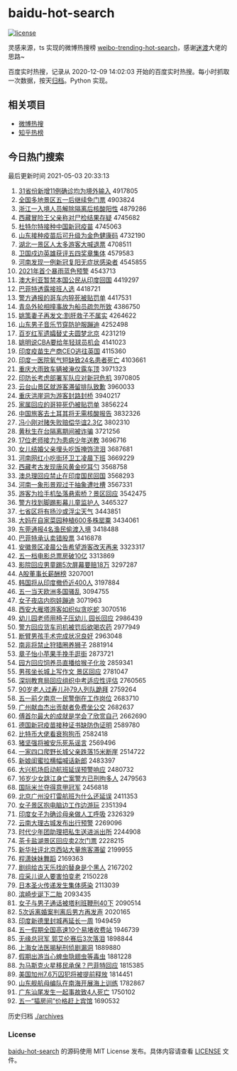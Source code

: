 # baidu-hot-search

[![license](https://img.shields.io/github/license/Arrackisarookie/baidu-hot-search)](https://github.com/Arrackisarookie/baidu-hot-search/blob/master/LICENSE)

灵感来源，ts 实现的微博热搜榜 [weibo-trending-hot-search](https://github.com/justjavac/weibo-trending-hot-search)，感谢[迷渡](https://github.com/justjavac)大佬的思路~

百度实时热搜，记录从 2020-12-09 14:02:03 开始的百度实时热搜。每小时抓取一次数据，按天[归档](./archives)。Python 实现。

## 相关项目
+ [微博热搜](https://github.com/Arrackisarookie/weibo-hot-search)
+ [知乎热榜](https://github.com/Arrackisarookie/zhihu-top-search)

## 今日热门搜索

<!-- Rank Begin -->

最后更新时间 2021-05-03 20:33:13

1. [31省份新增11例确诊均为境外输入](http://www.baidu.com/baidu?cl=3&tn=SE_baiduhomet8_jmjb7mjw&rsv_dl=fyb_top&fr=top1000&wd=31%CA%A1%B7%DD%D0%C2%D4%F611%C0%FD%C8%B7%D5%EF%BE%F9%CE%AA%BE%B3%CD%E2%CA%E4%C8%EB) 4917805
1. [全国多地景区五一后继续免门票](http://www.baidu.com/baidu?cl=3&tn=SE_baiduhomet8_jmjb7mjw&rsv_dl=fyb_top&fr=top1000&wd=%C8%AB%B9%FA%B6%E0%B5%D8%BE%B0%C7%F8%CE%E5%D2%BB%BA%F3%BC%CC%D0%F8%C3%E2%C3%C5%C6%B1) 4903824
1. [浙江一入境人员解除隔离后核酸阳性](http://www.baidu.com/baidu?cl=3&tn=SE_baiduhomet8_jmjb7mjw&rsv_dl=fyb_top&fr=top1000&wd=%D5%E3%BD%AD%D2%BB%C8%EB%BE%B3%C8%CB%D4%B1%BD%E2%B3%FD%B8%F4%C0%EB%BA%F3%BA%CB%CB%E1%D1%F4%D0%D4) 4879286
1. [西藏冒险王父亲称对尸检结果存疑](http://www.baidu.com/baidu?cl=3&tn=SE_baiduhomet8_jmjb7mjw&rsv_dl=fyb_top&fr=top1000&wd=%CE%F7%B2%D8%C3%B0%CF%D5%CD%F5%B8%B8%C7%D7%B3%C6%B6%D4%CA%AC%BC%EC%BD%E1%B9%FB%B4%E6%D2%C9) 4745682
1. [杜特尔特接种中国新冠疫苗](http://www.baidu.com/baidu?cl=3&tn=SE_baiduhomet8_jmjb7mjw&rsv_dl=fyb_top&fr=top1000&wd=%B6%C5%CC%D8%B6%FB%CC%D8%BD%D3%D6%D6%D6%D0%B9%FA%D0%C2%B9%DA%D2%DF%C3%E7) 4745063
1. [山东接种疫苗后可升级为金色健康码](http://www.baidu.com/baidu?cl=3&tn=SE_baiduhomet8_jmjb7mjw&rsv_dl=fyb_top&fr=top1000&wd=%C9%BD%B6%AB%BD%D3%D6%D6%D2%DF%C3%E7%BA%F3%BF%C9%C9%FD%BC%B6%CE%AA%BD%F0%C9%AB%BD%A1%BF%B5%C2%EB) 4732190
1. [湖北一景区人太多游客大喊退票](http://www.baidu.com/baidu?cl=3&tn=SE_baiduhomet8_jmjb7mjw&rsv_dl=fyb_top&fr=top1000&wd=%BA%FE%B1%B1%D2%BB%BE%B0%C7%F8%C8%CB%CC%AB%B6%E0%D3%CE%BF%CD%B4%F3%BA%B0%CD%CB%C6%B1) 4708511
1. [卫国戍边英雄获评五四奖章集体](http://www.baidu.com/baidu?cl=3&tn=SE_baiduhomet8_jmjb7mjw&rsv_dl=fyb_top&fr=top1000&wd=%CE%C0%B9%FA%CA%F9%B1%DF%D3%A2%D0%DB%BB%F1%C6%C0%CE%E5%CB%C4%BD%B1%D5%C2%BC%AF%CC%E5) 4579583
1. [河南发现一例新冠复阳无症状感染者](http://www.baidu.com/baidu?cl=3&tn=SE_baiduhomet8_jmjb7mjw&rsv_dl=fyb_top&fr=top1000&wd=%BA%D3%C4%CF%B7%A2%CF%D6%D2%BB%C0%FD%D0%C2%B9%DA%B8%B4%D1%F4%CE%DE%D6%A2%D7%B4%B8%D0%C8%BE%D5%DF) 4545855
1. [2021年首个暴雨蓝色预警](http://www.baidu.com/baidu?cl=3&tn=SE_baiduhomet8_jmjb7mjw&rsv_dl=fyb_top&fr=top1000&wd=2021%C4%EA%CA%D7%B8%F6%B1%A9%D3%EA%C0%B6%C9%AB%D4%A4%BE%AF) 4543713
1. [澳大利亚暂禁本国公民从印度回国](http://www.baidu.com/baidu?cl=3&tn=SE_baiduhomet8_jmjb7mjw&rsv_dl=fyb_top&fr=top1000&wd=%B0%C4%B4%F3%C0%FB%D1%C7%D4%DD%BD%FB%B1%BE%B9%FA%B9%AB%C3%F1%B4%D3%D3%A1%B6%C8%BB%D8%B9%FA) 4419297
1. [巴菲特透露接班人选](http://www.baidu.com/baidu?cl=3&tn=SE_baiduhomet8_jmjb7mjw&rsv_dl=fyb_top&fr=top1000&wd=%B0%CD%B7%C6%CC%D8%CD%B8%C2%B6%BD%D3%B0%E0%C8%CB%D1%A1) 4418721
1. [警方通报的哥车内猝死被贴罚单](http://www.baidu.com/baidu?cl=3&tn=SE_baiduhomet8_jmjb7mjw&rsv_dl=fyb_top&fr=top1000&wd=%BE%AF%B7%BD%CD%A8%B1%A8%B5%C4%B8%E7%B3%B5%C4%DA%E2%A7%CB%C0%B1%BB%CC%F9%B7%A3%B5%A5) 4417531
1. [青岛外轮相撞事故为船员疏忽所致](http://www.baidu.com/baidu?cl=3&tn=SE_baiduhomet8_jmjb7mjw&rsv_dl=fyb_top&fr=top1000&wd=%C7%E0%B5%BA%CD%E2%C2%D6%CF%E0%D7%B2%CA%C2%B9%CA%CE%AA%B4%AC%D4%B1%CA%E8%BA%F6%CB%F9%D6%C2) 4386750
1. [姚策妻子再发文:割肝救子不属实](http://www.baidu.com/baidu?cl=3&tn=SE_baiduhomet8_jmjb7mjw&rsv_dl=fyb_top&fr=top1000&wd=%D2%A6%B2%DF%C6%DE%D7%D3%D4%D9%B7%A2%CE%C4%3A%B8%EE%B8%CE%BE%C8%D7%D3%B2%BB%CA%F4%CA%B5) 4264622
1. [山东男子音乐节穿防护服蹦迪](http://www.baidu.com/baidu?cl=3&tn=SE_baiduhomet8_jmjb7mjw&rsv_dl=fyb_top&fr=top1000&wd=%C9%BD%B6%AB%C4%D0%D7%D3%D2%F4%C0%D6%BD%DA%B4%A9%B7%C0%BB%A4%B7%FE%B1%C4%B5%CF) 4252498
1. [百岁红军遗孀替丈夫圆梦北京](http://www.baidu.com/baidu?cl=3&tn=SE_baiduhomet8_jmjb7mjw&rsv_dl=fyb_top&fr=top1000&wd=%B0%D9%CB%EA%BA%EC%BE%FC%D2%C5%E6%D7%CC%E6%D5%C9%B7%F2%D4%B2%C3%CE%B1%B1%BE%A9) 4231219
1. [姚明说CBA要给年轻球员机会](http://www.baidu.com/baidu?cl=3&tn=SE_baiduhomet8_jmjb7mjw&rsv_dl=fyb_top&fr=top1000&wd=%D2%A6%C3%F7%CB%B5CBA%D2%AA%B8%F8%C4%EA%C7%E1%C7%F2%D4%B1%BB%FA%BB%E1) 4141023
1. [印度疫苗生产商CEO逃往英国](http://www.baidu.com/baidu?cl=3&tn=SE_baiduhomet8_jmjb7mjw&rsv_dl=fyb_top&fr=top1000&wd=%D3%A1%B6%C8%D2%DF%C3%E7%C9%FA%B2%FA%C9%CCCEO%CC%D3%CD%F9%D3%A2%B9%FA) 4115360
1. [印度一医院氧气短缺致24名患者死亡](http://www.baidu.com/baidu?cl=3&tn=SE_baiduhomet8_jmjb7mjw&rsv_dl=fyb_top&fr=top1000&wd=%D3%A1%B6%C8%D2%BB%D2%BD%D4%BA%D1%F5%C6%F8%B6%CC%C8%B1%D6%C224%C3%FB%BB%BC%D5%DF%CB%C0%CD%F6) 4103661
1. [重庆大雨致车辆被淹仅露车顶](http://www.baidu.com/baidu?cl=3&tn=SE_baiduhomet8_jmjb7mjw&rsv_dl=fyb_top&fr=top1000&wd=%D6%D8%C7%EC%B4%F3%D3%EA%D6%C2%B3%B5%C1%BE%B1%BB%D1%CD%BD%F6%C2%B6%B3%B5%B6%A5) 3971323
1. [印防长考虑部署军队应对新冠危机](http://www.baidu.com/baidu?cl=3&tn=SE_baiduhomet8_jmjb7mjw&rsv_dl=fyb_top&fr=top1000&wd=%D3%A1%B7%C0%B3%A4%BF%BC%C2%C7%B2%BF%CA%F0%BE%FC%B6%D3%D3%A6%B6%D4%D0%C2%B9%DA%CE%A3%BB%FA) 3970805
1. [云台山景区就游客滞留排队致歉](http://www.baidu.com/baidu?cl=3&tn=SE_baiduhomet8_jmjb7mjw&rsv_dl=fyb_top&fr=top1000&wd=%D4%C6%CC%A8%C9%BD%BE%B0%C7%F8%BE%CD%D3%CE%BF%CD%D6%CD%C1%F4%C5%C5%B6%D3%D6%C2%C7%B8) 3960033
1. [重庆洪崖洞为游客封路封桥](http://www.baidu.com/baidu?cl=3&tn=SE_baiduhomet8_jmjb7mjw&rsv_dl=fyb_top&fr=top1000&wd=%D6%D8%C7%EC%BA%E9%D1%C2%B6%B4%CE%AA%D3%CE%BF%CD%B7%E2%C2%B7%B7%E2%C7%C5) 3940217
1. [家属回应的哥猝死仍被贴罚单](http://www.baidu.com/baidu?cl=3&tn=SE_baiduhomet8_jmjb7mjw&rsv_dl=fyb_top&fr=top1000&wd=%BC%D2%CA%F4%BB%D8%D3%A6%B5%C4%B8%E7%E2%A7%CB%C0%C8%D4%B1%BB%CC%F9%B7%A3%B5%A5) 3856224
1. [中国旅客去土耳其将无需核酸报告](http://www.baidu.com/baidu?cl=3&tn=SE_baiduhomet8_jmjb7mjw&rsv_dl=fyb_top&fr=top1000&wd=%D6%D0%B9%FA%C2%C3%BF%CD%C8%A5%CD%C1%B6%FA%C6%E4%BD%AB%CE%DE%D0%E8%BA%CB%CB%E1%B1%A8%B8%E6) 3832326
1. [冯小刚对赌失败赔偿华谊2.3亿](http://www.baidu.com/baidu?cl=3&tn=SE_baiduhomet8_jmjb7mjw&rsv_dl=fyb_top&fr=top1000&wd=%B7%EB%D0%A1%B8%D5%B6%D4%B6%C4%CA%A7%B0%DC%C5%E2%B3%A5%BB%AA%D2%EA2.3%D2%DA) 3802310
1. [黄秋生在台隔离期间被诈骗](http://www.baidu.com/baidu?cl=3&tn=SE_baiduhomet8_jmjb7mjw&rsv_dl=fyb_top&fr=top1000&wd=%BB%C6%C7%EF%C9%FA%D4%DA%CC%A8%B8%F4%C0%EB%C6%DA%BC%E4%B1%BB%D5%A9%C6%AD) 3721256
1. [17位老师接力为患病少年送教](http://www.baidu.com/baidu?cl=3&tn=SE_baiduhomet8_jmjb7mjw&rsv_dl=fyb_top&fr=top1000&wd=17%CE%BB%C0%CF%CA%A6%BD%D3%C1%A6%CE%AA%BB%BC%B2%A1%C9%D9%C4%EA%CB%CD%BD%CC) 3696716
1. [女儿结婚父亲埋头吃饭掩饰流泪](http://www.baidu.com/baidu?cl=3&tn=SE_baiduhomet8_jmjb7mjw&rsv_dl=fyb_top&fr=top1000&wd=%C5%AE%B6%F9%BD%E1%BB%E9%B8%B8%C7%D7%C2%F1%CD%B7%B3%D4%B7%B9%D1%DA%CA%CE%C1%F7%C0%E1) 3687681
1. [河南网红小吃街环卫工凌晨下班](http://www.baidu.com/baidu?cl=3&tn=SE_baiduhomet8_jmjb7mjw&rsv_dl=fyb_top&fr=top1000&wd=%BA%D3%C4%CF%CD%F8%BA%EC%D0%A1%B3%D4%BD%D6%BB%B7%CE%C0%B9%A4%C1%E8%B3%BF%CF%C2%B0%E0) 3669229
1. [西藏考古发现唐风黄金挖耳勺](http://www.baidu.com/baidu?cl=3&tn=SE_baiduhomet8_jmjb7mjw&rsv_dl=fyb_top&fr=top1000&wd=%CE%F7%B2%D8%BF%BC%B9%C5%B7%A2%CF%D6%CC%C6%B7%E7%BB%C6%BD%F0%CD%DA%B6%FA%C9%D7) 3568758
1. [澳总理回应禁止在印度国民回国](http://www.baidu.com/baidu?cl=3&tn=SE_baiduhomet8_jmjb7mjw&rsv_dl=fyb_top&fr=top1000&wd=%B0%C4%D7%DC%C0%ED%BB%D8%D3%A6%BD%FB%D6%B9%D4%DA%D3%A1%B6%C8%B9%FA%C3%F1%BB%D8%B9%FA) 3568293
1. [河南一象形景观过于抽象遭吐槽](http://www.baidu.com/baidu?cl=3&tn=SE_baiduhomet8_jmjb7mjw&rsv_dl=fyb_top&fr=top1000&wd=%BA%D3%C4%CF%D2%BB%CF%F3%D0%CE%BE%B0%B9%DB%B9%FD%D3%DA%B3%E9%CF%F3%D4%E2%CD%C2%B2%DB) 3567331
1. [游客为捡手机坠落悬索桥？景区回应](http://www.baidu.com/baidu?cl=3&tn=SE_baiduhomet8_jmjb7mjw&rsv_dl=fyb_top&fr=top1000&wd=%D3%CE%BF%CD%CE%AA%BC%F1%CA%D6%BB%FA%D7%B9%C2%E4%D0%FC%CB%F7%C7%C5%A3%BF%BE%B0%C7%F8%BB%D8%D3%A6) 3542475
1. [警方找到脚踢影幕儿童监护人](http://www.baidu.com/baidu?cl=3&tn=SE_baiduhomet8_jmjb7mjw&rsv_dl=fyb_top&fr=top1000&wd=%BE%AF%B7%BD%D5%D2%B5%BD%BD%C5%CC%DF%D3%B0%C4%BB%B6%F9%CD%AF%BC%E0%BB%A4%C8%CB) 3465327
1. [七省区将有扬沙或浮尘天气](http://www.baidu.com/baidu?cl=3&tn=SE_baiduhomet8_jmjb7mjw&rsv_dl=fyb_top&fr=top1000&wd=%C6%DF%CA%A1%C7%F8%BD%AB%D3%D0%D1%EF%C9%B3%BB%F2%B8%A1%B3%BE%CC%EC%C6%F8) 3443851
1. [大妈在自家菜园种植600多株罂粟](http://www.baidu.com/baidu?cl=3&tn=SE_baiduhomet8_jmjb7mjw&rsv_dl=fyb_top&fr=top1000&wd=%B4%F3%C2%E8%D4%DA%D7%D4%BC%D2%B2%CB%D4%B0%D6%D6%D6%B2600%B6%E0%D6%EA%F3%BF%CB%DA) 3434061
1. [东莞通报4名渔民偷渡入境](http://www.baidu.com/baidu?cl=3&tn=SE_baiduhomet8_jmjb7mjw&rsv_dl=fyb_top&fr=top1000&wd=%B6%AB%DD%B8%CD%A8%B1%A84%C3%FB%D3%E6%C3%F1%CD%B5%B6%C9%C8%EB%BE%B3) 3418488
1. [巴菲特承认卖错股票](http://www.baidu.com/baidu?cl=3&tn=SE_baiduhomet8_jmjb7mjw&rsv_dl=fyb_top&fr=top1000&wd=%B0%CD%B7%C6%CC%D8%B3%D0%C8%CF%C2%F4%B4%ED%B9%C9%C6%B1) 3416878
1. [安徽景区凌晨公告希望游客改天再来](http://www.baidu.com/baidu?cl=3&tn=SE_baiduhomet8_jmjb7mjw&rsv_dl=fyb_top&fr=top1000&wd=%B0%B2%BB%D5%BE%B0%C7%F8%C1%E8%B3%BF%B9%AB%B8%E6%CF%A3%CD%FB%D3%CE%BF%CD%B8%C4%CC%EC%D4%D9%C0%B4) 3323317
1. [五一档电影总票房破10亿](http://www.baidu.com/baidu?cl=3&tn=SE_baiduhomet8_jmjb7mjw&rsv_dl=fyb_top&fr=top1000&wd=%CE%E5%D2%BB%B5%B5%B5%E7%D3%B0%D7%DC%C6%B1%B7%BF%C6%C610%D2%DA) 3313869
1. [影院回应男童踢5次屏幕要赔18万](http://www.baidu.com/baidu?cl=3&tn=SE_baiduhomet8_jmjb7mjw&rsv_dl=fyb_top&fr=top1000&wd=%D3%B0%D4%BA%BB%D8%D3%A6%C4%D0%CD%AF%CC%DF5%B4%CE%C6%C1%C4%BB%D2%AA%C5%E218%CD%F2) 3297287
1. [A股董事长薪酬榜](http://www.baidu.com/baidu?cl=3&tn=SE_baiduhomet8_jmjb7mjw&rsv_dl=fyb_top&fr=top1000&wd=A%B9%C9%B6%AD%CA%C2%B3%A4%D0%BD%B3%EA%B0%F1) 3207001
1. [韩国将从印度撤侨近400人](http://www.baidu.com/baidu?cl=3&tn=SE_baiduhomet8_jmjb7mjw&rsv_dl=fyb_top&fr=top1000&wd=%BA%AB%B9%FA%BD%AB%B4%D3%D3%A1%B6%C8%B3%B7%C7%C8%BD%FC400%C8%CB) 3197884
1. [五一当天欧洲多国骚乱](http://www.baidu.com/baidu?cl=3&tn=SE_baiduhomet8_jmjb7mjw&rsv_dl=fyb_top&fr=top1000&wd=%CE%E5%D2%BB%B5%B1%CC%EC%C5%B7%D6%DE%B6%E0%B9%FA%C9%A7%C2%D2) 3094755
1. [女子夜店内抱娃蹦迪](http://www.baidu.com/baidu?cl=3&tn=SE_baiduhomet8_jmjb7mjw&rsv_dl=fyb_top&fr=top1000&wd=%C5%AE%D7%D3%D2%B9%B5%EA%C4%DA%B1%A7%CD%DE%B1%C4%B5%CF) 3071963
1. [西安大雁塔游客如织似贪吃蛇](http://www.baidu.com/baidu?cl=3&tn=SE_baiduhomet8_jmjb7mjw&rsv_dl=fyb_top&fr=top1000&wd=%CE%F7%B0%B2%B4%F3%D1%E3%CB%FE%D3%CE%BF%CD%C8%E7%D6%AF%CB%C6%CC%B0%B3%D4%C9%DF) 3070516
1. [幼儿园老师用椅子压幼儿 园长回应](http://www.baidu.com/baidu?cl=3&tn=SE_baiduhomet8_jmjb7mjw&rsv_dl=fyb_top&fr=top1000&wd=%D3%D7%B6%F9%D4%B0%C0%CF%CA%A6%D3%C3%D2%CE%D7%D3%D1%B9%D3%D7%B6%F9%20%D4%B0%B3%A4%BB%D8%D3%A6) 2986439
1. [警方回应货车司机被罚后欲喝农药](http://www.baidu.com/baidu?cl=3&tn=SE_baiduhomet8_jmjb7mjw&rsv_dl=fyb_top&fr=top1000&wd=%BE%AF%B7%BD%BB%D8%D3%A6%BB%F5%B3%B5%CB%BE%BB%FA%B1%BB%B7%A3%BA%F3%D3%FB%BA%C8%C5%A9%D2%A9) 2977949
1. [断臂男孩手术完成状况良好](http://www.baidu.com/baidu?cl=3&tn=SE_baiduhomet8_jmjb7mjw&rsv_dl=fyb_top&fr=top1000&wd=%B6%CF%B1%DB%C4%D0%BA%A2%CA%D6%CA%F5%CD%EA%B3%C9%D7%B4%BF%F6%C1%BC%BA%C3) 2963048
1. [南非将禁止狩猎圈养狮子](http://www.baidu.com/baidu?cl=3&tn=SE_baiduhomet8_jmjb7mjw&rsv_dl=fyb_top&fr=top1000&wd=%C4%CF%B7%C7%BD%AB%BD%FB%D6%B9%E1%F7%C1%D4%C8%A6%D1%F8%CA%A8%D7%D3) 2881914
1. [章子怡小苹果手挽手逛街](http://www.baidu.com/baidu?cl=3&tn=SE_baiduhomet8_jmjb7mjw&rsv_dl=fyb_top&fr=top1000&wd=%D5%C2%D7%D3%E2%F9%D0%A1%C6%BB%B9%FB%CA%D6%CD%EC%CA%D6%B9%E4%BD%D6) 2873721
1. [园方回应饲养员直播给猴子化妆](http://www.baidu.com/baidu?cl=3&tn=SE_baiduhomet8_jmjb7mjw&rsv_dl=fyb_top&fr=top1000&wd=%D4%B0%B7%BD%BB%D8%D3%A6%CB%C7%D1%F8%D4%B1%D6%B1%B2%A5%B8%F8%BA%EF%D7%D3%BB%AF%D7%B1) 2859341
1. [男孩坐长城上写作文 景区回应](http://www.baidu.com/baidu?cl=3&tn=SE_baiduhomet8_jmjb7mjw&rsv_dl=fyb_top&fr=top1000&wd=%C4%D0%BA%A2%D7%F8%B3%A4%B3%C7%C9%CF%D0%B4%D7%F7%CE%C4%20%BE%B0%C7%F8%BB%D8%D3%A6) 2781047
1. [深圳教育局回应组织中考适应性评估](http://www.baidu.com/baidu?cl=3&tn=SE_baiduhomet8_jmjb7mjw&rsv_dl=fyb_top&fr=top1000&wd=%C9%EE%DB%DA%BD%CC%D3%FD%BE%D6%BB%D8%D3%A6%D7%E9%D6%AF%D6%D0%BF%BC%CA%CA%D3%A6%D0%D4%C6%C0%B9%C0) 2760565
1. [90岁老人过寿儿孙79人列队跪拜](http://www.baidu.com/baidu?cl=3&tn=SE_baiduhomet8_jmjb7mjw&rsv_dl=fyb_top&fr=top1000&wd=90%CB%EA%C0%CF%C8%CB%B9%FD%CA%D9%B6%F9%CB%EF79%C8%CB%C1%D0%B6%D3%B9%F2%B0%DD) 2759264
1. [五一前夕南京一民警倒在工作岗位](http://www.baidu.com/baidu?cl=3&tn=SE_baiduhomet8_jmjb7mjw&rsv_dl=fyb_top&fr=top1000&wd=%CE%E5%D2%BB%C7%B0%CF%A6%C4%CF%BE%A9%D2%BB%C3%F1%BE%AF%B5%B9%D4%DA%B9%A4%D7%F7%B8%DA%CE%BB) 2683710
1. [广州献血杰出贡献者免费坐公交](http://www.baidu.com/baidu?cl=3&tn=SE_baiduhomet8_jmjb7mjw&rsv_dl=fyb_top&fr=top1000&wd=%B9%E3%D6%DD%CF%D7%D1%AA%BD%DC%B3%F6%B9%B1%CF%D7%D5%DF%C3%E2%B7%D1%D7%F8%B9%AB%BD%BB) 2682637
1. [傅首尔最大的成就是学会了欣赏自己](http://www.baidu.com/baidu?cl=3&tn=SE_baiduhomet8_jmjb7mjw&rsv_dl=fyb_top&fr=top1000&wd=%B8%B5%CA%D7%B6%FB%D7%EE%B4%F3%B5%C4%B3%C9%BE%CD%CA%C7%D1%A7%BB%E1%C1%CB%D0%C0%C9%CD%D7%D4%BC%BA) 2662690
1. [德国新冠疫苗接种证书缺防伪证明](http://www.baidu.com/baidu?cl=3&tn=SE_baiduhomet8_jmjb7mjw&rsv_dl=fyb_top&fr=top1000&wd=%B5%C2%B9%FA%D0%C2%B9%DA%D2%DF%C3%E7%BD%D3%D6%D6%D6%A4%CA%E9%C8%B1%B7%C0%CE%B1%D6%A4%C3%F7) 2589780
1. [比特币大佬看衰狗狗币](http://www.baidu.com/baidu?cl=3&tn=SE_baiduhomet8_jmjb7mjw&rsv_dl=fyb_top&fr=top1000&wd=%B1%C8%CC%D8%B1%D2%B4%F3%C0%D0%BF%B4%CB%A5%B9%B7%B9%B7%B1%D2) 2582418
1. [猪坚强将被安乐死系谣言](http://www.baidu.com/baidu?cl=3&tn=SE_baiduhomet8_jmjb7mjw&rsv_dl=fyb_top&fr=top1000&wd=%D6%ED%BC%E1%C7%BF%BD%AB%B1%BB%B0%B2%C0%D6%CB%C0%CF%B5%D2%A5%D1%D4) 2569496
1. [一家四口爬野长城父亲跌落15米断崖](http://www.baidu.com/baidu?cl=3&tn=SE_baiduhomet8_jmjb7mjw&rsv_dl=fyb_top&fr=top1000&wd=%D2%BB%BC%D2%CB%C4%BF%DA%C5%C0%D2%B0%B3%A4%B3%C7%B8%B8%C7%D7%B5%F8%C2%E415%C3%D7%B6%CF%D1%C2) 2514722
1. [新娘闺蜜拉横幅喊话新郎](http://www.baidu.com/baidu?cl=3&tn=SE_baiduhomet8_jmjb7mjw&rsv_dl=fyb_top&fr=top1000&wd=%D0%C2%C4%EF%B9%EB%C3%DB%C0%AD%BA%E1%B7%F9%BA%B0%BB%B0%D0%C2%C0%C9) 2483397
1. [大兴机场启动航班延误预警响应](http://www.baidu.com/baidu?cl=3&tn=SE_baiduhomet8_jmjb7mjw&rsv_dl=fyb_top&fr=top1000&wd=%B4%F3%D0%CB%BB%FA%B3%A1%C6%F4%B6%AF%BA%BD%B0%E0%D1%D3%CE%F3%D4%A4%BE%AF%CF%EC%D3%A6) 2480732
1. [16岁少女跳江身亡案警方已刑拘多人](http://www.baidu.com/baidu?cl=3&tn=SE_baiduhomet8_jmjb7mjw&rsv_dl=fyb_top&fr=top1000&wd=16%CB%EA%C9%D9%C5%AE%CC%F8%BD%AD%C9%ED%CD%F6%B0%B8%BE%AF%B7%BD%D2%D1%D0%CC%BE%D0%B6%E0%C8%CB) 2479563
1. [国际米兰夺得意甲冠军](http://www.baidu.com/baidu?cl=3&tn=SE_baiduhomet8_jmjb7mjw&rsv_dl=fyb_top&fr=top1000&wd=%B9%FA%BC%CA%C3%D7%C0%BC%B6%E1%B5%C3%D2%E2%BC%D7%B9%DA%BE%FC) 2456818
1. [北京广州没打雷航班为什么还延误](http://www.baidu.com/baidu?cl=3&tn=SE_baiduhomet8_jmjb7mjw&rsv_dl=fyb_top&fr=top1000&wd=%B1%B1%BE%A9%B9%E3%D6%DD%C3%BB%B4%F2%C0%D7%BA%BD%B0%E0%CE%AA%CA%B2%C3%B4%BB%B9%D1%D3%CE%F3) 2411353
1. [女子景区抱电脑边工作边游玩](http://www.baidu.com/baidu?cl=3&tn=SE_baiduhomet8_jmjb7mjw&rsv_dl=fyb_top&fr=top1000&wd=%C5%AE%D7%D3%BE%B0%C7%F8%B1%A7%B5%E7%C4%D4%B1%DF%B9%A4%D7%F7%B1%DF%D3%CE%CD%E6) 2351394
1. [印度女子为确诊母亲做人工呼吸](http://www.baidu.com/baidu?cl=3&tn=SE_baiduhomet8_jmjb7mjw&rsv_dl=fyb_top&fr=top1000&wd=%D3%A1%B6%C8%C5%AE%D7%D3%CE%AA%C8%B7%D5%EF%C4%B8%C7%D7%D7%F6%C8%CB%B9%A4%BA%F4%CE%FC) 2326329
1. [云南大理古城发布出行预警](http://www.baidu.com/baidu?cl=3&tn=SE_baiduhomet8_jmjb7mjw&rsv_dl=fyb_top&fr=top1000&wd=%D4%C6%C4%CF%B4%F3%C0%ED%B9%C5%B3%C7%B7%A2%B2%BC%B3%F6%D0%D0%D4%A4%BE%AF) 2269096
1. [时代少年团助理把私生送进派出所](http://www.baidu.com/baidu?cl=3&tn=SE_baiduhomet8_jmjb7mjw&rsv_dl=fyb_top&fr=top1000&wd=%CA%B1%B4%FA%C9%D9%C4%EA%CD%C5%D6%FA%C0%ED%B0%D1%CB%BD%C9%FA%CB%CD%BD%F8%C5%C9%B3%F6%CB%F9) 2244908
1. [茶卡盐湖景区回应卖2次门票](http://www.baidu.com/baidu?cl=3&tn=SE_baiduhomet8_jmjb7mjw&rsv_dl=fyb_top&fr=top1000&wd=%B2%E8%BF%A8%D1%CE%BA%FE%BE%B0%C7%F8%BB%D8%D3%A6%C2%F42%B4%CE%C3%C5%C6%B1) 2228215
1. [新华社评北京西站大量旅客滞留](http://www.baidu.com/baidu?cl=3&tn=SE_baiduhomet8_jmjb7mjw&rsv_dl=fyb_top&fr=top1000&wd=%D0%C2%BB%AA%C9%E7%C6%C0%B1%B1%BE%A9%CE%F7%D5%BE%B4%F3%C1%BF%C2%C3%BF%CD%D6%CD%C1%F4) 2199955
1. [程潇妹妹舞蹈](http://www.baidu.com/baidu?cl=3&tn=SE_baiduhomet8_jmjb7mjw&rsv_dl=fyb_top&fr=top1000&wd=%B3%CC%E4%EC%C3%C3%C3%C3%CE%E8%B5%B8) 2169363
1. [剧组给古天乐找的替身是个黑人](http://www.baidu.com/baidu?cl=3&tn=SE_baiduhomet8_jmjb7mjw&rsv_dl=fyb_top&fr=top1000&wd=%BE%E7%D7%E9%B8%F8%B9%C5%CC%EC%C0%D6%D5%D2%B5%C4%CC%E6%C9%ED%CA%C7%B8%F6%BA%DA%C8%CB) 2167202
1. [应采儿说人要害怕变老](http://www.baidu.com/baidu?cl=3&tn=SE_baiduhomet8_jmjb7mjw&rsv_dl=fyb_top&fr=top1000&wd=%D3%A6%B2%C9%B6%F9%CB%B5%C8%CB%D2%AA%BA%A6%C5%C2%B1%E4%C0%CF) 2150228
1. [日本圣火传递发生集体感染](http://www.baidu.com/baidu?cl=3&tn=SE_baiduhomet8_jmjb7mjw&rsv_dl=fyb_top&fr=top1000&wd=%C8%D5%B1%BE%CA%A5%BB%F0%B4%AB%B5%DD%B7%A2%C9%FA%BC%AF%CC%E5%B8%D0%C8%BE) 2113039
1. [滨崎步诞下二胎](http://www.baidu.com/baidu?cl=3&tn=SE_baiduhomet8_jmjb7mjw&rsv_dl=fyb_top&fr=top1000&wd=%B1%F5%C6%E9%B2%BD%B5%AE%CF%C2%B6%FE%CC%A5) 2093435
1. [女子与男子通话被塔利班鞭刑40下](http://www.baidu.com/baidu?cl=3&tn=SE_baiduhomet8_jmjb7mjw&rsv_dl=fyb_top&fr=top1000&wd=%C5%AE%D7%D3%D3%EB%C4%D0%D7%D3%CD%A8%BB%B0%B1%BB%CB%FE%C0%FB%B0%E0%B1%DE%D0%CC40%CF%C2) 2090514
1. [5次诉离婚案判离后男方再发声](http://www.baidu.com/baidu?cl=3&tn=SE_baiduhomet8_jmjb7mjw&rsv_dl=fyb_top&fr=top1000&wd=5%B4%CE%CB%DF%C0%EB%BB%E9%B0%B8%C5%D0%C0%EB%BA%F3%C4%D0%B7%BD%D4%D9%B7%A2%C9%F9) 2020165
1. [印度新德里封城再延长一周](http://www.baidu.com/baidu?cl=3&tn=SE_baiduhomet8_jmjb7mjw&rsv_dl=fyb_top&fr=top1000&wd=%D3%A1%B6%C8%D0%C2%B5%C2%C0%EF%B7%E2%B3%C7%D4%D9%D1%D3%B3%A4%D2%BB%D6%DC) 1949459
1. [五一假期全国高速10个易堵收费站](http://www.baidu.com/baidu?cl=3&tn=SE_baiduhomet8_jmjb7mjw&rsv_dl=fyb_top&fr=top1000&wd=%CE%E5%D2%BB%BC%D9%C6%DA%C8%AB%B9%FA%B8%DF%CB%D910%B8%F6%D2%D7%B6%C2%CA%D5%B7%D1%D5%BE) 1946739
1. [无缘总冠军 郭艾伦赛后3次落泪](http://www.baidu.com/baidu?cl=3&tn=SE_baiduhomet8_jmjb7mjw&rsv_dl=fyb_top&fr=top1000&wd=%CE%DE%D4%B5%D7%DC%B9%DA%BE%FC%20%B9%F9%B0%AC%C2%D7%C8%FC%BA%F33%B4%CE%C2%E4%C0%E1) 1898844
1. [上海女法医揭秘刑侦剧漏洞](http://www.baidu.com/baidu?cl=3&tn=SE_baiduhomet8_jmjb7mjw&rsv_dl=fyb_top&fr=top1000&wd=%C9%CF%BA%A3%C5%AE%B7%A8%D2%BD%BD%D2%C3%D8%D0%CC%D5%EC%BE%E7%C2%A9%B6%B4) 1889880
1. [假期出游当心蜱虫隐翅虫等毒虫](http://www.baidu.com/baidu?cl=3&tn=SE_baiduhomet8_jmjb7mjw&rsv_dl=fyb_top&fr=top1000&wd=%BC%D9%C6%DA%B3%F6%D3%CE%B5%B1%D0%C4%F2%E7%B3%E6%D2%FE%B3%E1%B3%E6%B5%C8%B6%BE%B3%E6) 1881228
1. [为马斯克火星移民承保？巴菲特回应](http://www.baidu.com/baidu?cl=3&tn=SE_baiduhomet8_jmjb7mjw&rsv_dl=fyb_top&fr=top1000&wd=%CE%AA%C2%ED%CB%B9%BF%CB%BB%F0%D0%C7%D2%C6%C3%F1%B3%D0%B1%A3%A3%BF%B0%CD%B7%C6%CC%D8%BB%D8%D3%A6) 1815385
1. [美国加州7.6万囚犯将被提前释放](http://www.baidu.com/baidu?cl=3&tn=SE_baiduhomet8_jmjb7mjw&rsv_dl=fyb_top&fr=top1000&wd=%C3%C0%B9%FA%BC%D3%D6%DD7.6%CD%F2%C7%F4%B7%B8%BD%AB%B1%BB%CC%E1%C7%B0%CA%CD%B7%C5) 1814451
1. [山东舰航母编队在南海开展海上训练](http://www.baidu.com/baidu?cl=3&tn=SE_baiduhomet8_jmjb7mjw&rsv_dl=fyb_top&fr=top1000&wd=%C9%BD%B6%AB%BD%A2%BA%BD%C4%B8%B1%E0%B6%D3%D4%DA%C4%CF%BA%A3%BF%AA%D5%B9%BA%A3%C9%CF%D1%B5%C1%B7) 1782867
1. [广东汕尾发生一起事故致4人死亡](http://www.baidu.com/baidu?cl=3&tn=SE_baiduhomet8_jmjb7mjw&rsv_dl=fyb_top&fr=top1000&wd=%B9%E3%B6%AB%C9%C7%CE%B2%B7%A2%C9%FA%D2%BB%C6%F0%CA%C2%B9%CA%D6%C24%C8%CB%CB%C0%CD%F6) 1750102
1. [五一“猫房间”价格赶上宾馆](http://www.baidu.com/baidu?cl=3&tn=SE_baiduhomet8_jmjb7mjw&rsv_dl=fyb_top&fr=top1000&wd=%CE%E5%D2%BB%A1%B0%C3%A8%B7%BF%BC%E4%A1%B1%BC%DB%B8%F1%B8%CF%C9%CF%B1%F6%B9%DD) 1690532
<!-- Rank End -->

历史归档 [./archives](./archives)

### License

[baidu-hot-search](https://github.com/Arrackisarookie/baidu-hot-search) 的源码使用 MIT License 发布。具体内容请查看 [LICENSE](./LICENSE) 文件。
